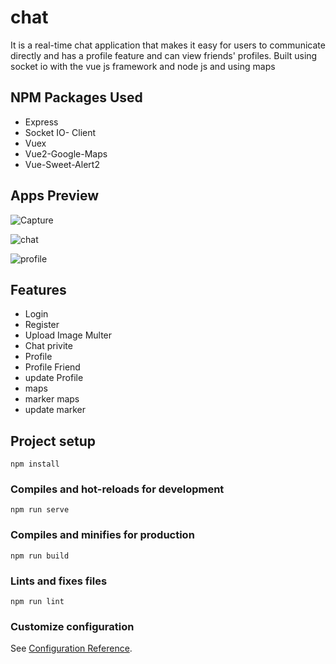 # chat
It is a real-time chat application that makes it easy for users to communicate directly and has a profile feature and can view friends' profiles. Built using socket io with the vue js framework and node js and using maps

## NPM Packages Used
- Express
- Socket IO- Client
- Vuex
- Vue2-Google-Maps
- Vue-Sweet-Alert2

## Apps Preview

![Capture](https://user-images.githubusercontent.com/44130582/111242956-25c82c00-863b-11eb-9b1e-8f78a57e7f03.PNG)

![chat](https://user-images.githubusercontent.com/44130582/111242988-34aede80-863b-11eb-9b46-f1da26415597.PNG)

![profile](https://user-images.githubusercontent.com/44130582/111243002-38426580-863b-11eb-86ad-e6384e0acbcd.PNG)

## Features
- Login
- Register
- Upload Image Multer
- Chat privite
- Profile
- Profile Friend
- update Profile
- maps
- marker maps
- update marker

## Project setup
```
npm install
```

### Compiles and hot-reloads for development
```
npm run serve
```

### Compiles and minifies for production
```
npm run build
```

### Lints and fixes files
```
npm run lint
```

### Customize configuration
See [Configuration Reference](https://cli.vuejs.org/config/).


